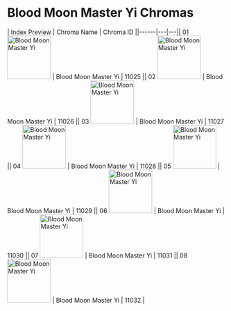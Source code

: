 # Blood Moon Master Yi Chromas

| Index  Preview | Chroma Name | Chroma ID ||------|---|---|| 01  <img src='https://raw.communitydragon.org/latest/plugins/rcp-be-lol-game-data/global/default/v1/champion-chroma-images/11/11025.png' alt='Blood Moon Master Yi' width='100'> | Blood Moon Master Yi | 11025 || 02  <img src='https://raw.communitydragon.org/latest/plugins/rcp-be-lol-game-data/global/default/v1/champion-chroma-images/11/11026.png' alt='Blood Moon Master Yi' width='100'> | Blood Moon Master Yi | 11026 || 03  <img src='https://raw.communitydragon.org/latest/plugins/rcp-be-lol-game-data/global/default/v1/champion-chroma-images/11/11027.png' alt='Blood Moon Master Yi' width='100'> | Blood Moon Master Yi | 11027 || 04  <img src='https://raw.communitydragon.org/latest/plugins/rcp-be-lol-game-data/global/default/v1/champion-chroma-images/11/11028.png' alt='Blood Moon Master Yi' width='100'> | Blood Moon Master Yi | 11028 || 05  <img src='https://raw.communitydragon.org/latest/plugins/rcp-be-lol-game-data/global/default/v1/champion-chroma-images/11/11029.png' alt='Blood Moon Master Yi' width='100'> | Blood Moon Master Yi | 11029 || 06  <img src='https://raw.communitydragon.org/latest/plugins/rcp-be-lol-game-data/global/default/v1/champion-chroma-images/11/11030.png' alt='Blood Moon Master Yi' width='100'> | Blood Moon Master Yi | 11030 || 07  <img src='https://raw.communitydragon.org/latest/plugins/rcp-be-lol-game-data/global/default/v1/champion-chroma-images/11/11031.png' alt='Blood Moon Master Yi' width='100'> | Blood Moon Master Yi | 11031 || 08  <img src='https://raw.communitydragon.org/latest/plugins/rcp-be-lol-game-data/global/default/v1/champion-chroma-images/11/11032.png' alt='Blood Moon Master Yi' width='100'> | Blood Moon Master Yi | 11032 |
